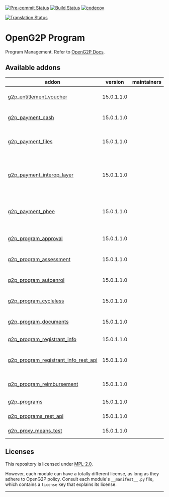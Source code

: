 
<!-- /!\ Non OCA Context : Set here the badge of your runbot / runboat instance. -->
[![Pre-commit Status](https://github.com/openg2p/openg2p-program/actions/workflows/pre-commit.yml/badge.svg?branch=15.0-1.1.0)](https://github.com/openg2p/openg2p-program/actions/workflows/pre-commit.yml?query=branch%3A15.0-1.1.0)
[![Build Status](https://github.com/openg2p/openg2p-program/actions/workflows/test.yml/badge.svg?branch=15.0-1.1.0)](https://github.com/openg2p/openg2p-program/actions/workflows/test.yml?query=branch%3A15.0-1.1.0)
[![codecov](https://codecov.io/gh/openg2p/openg2p-program/branch/15.0-1.1.0/graph/badge.svg)](https://codecov.io/gh/openg2p/openg2p-program)
<!-- /!\ Non OCA Context : Set here the badge of your translation instance. -->
[![Translation Status](https://translate.openspp.org/widgets/openg2p/-/svg-badge.svg)](https://translate.openspp.org/engage/openg2p/?utm_source=widget)

<!-- /!\ do not modify above this line -->

# OpenG2P Program

Program Management. Refer to [OpenG2P Docs](https://docs.openg2p.org/v/1.1).

<!-- /!\ do not modify below this line -->

<!-- prettier-ignore-start -->

[//]: # (addons)

Available addons
----------------
addon | version | maintainers | summary
--- | --- | --- | ---
[g2p_entitlement_voucher](g2p_entitlement_voucher/) | 15.0.1.1.0 |  | OpenG2P Entitlement: Voucher
[g2p_payment_cash](g2p_payment_cash/) | 15.0.1.1.0 |  | OpenG2P Program Payment: Cash
[g2p_payment_files](g2p_payment_files/) | 15.0.1.1.0 |  | OpenG2P Program Payments: In Files
[g2p_payment_interop_layer](g2p_payment_interop_layer/) | 15.0.1.1.0 |  | OpenG2P Program Payment (Payment Interoperability Layer)
[g2p_payment_phee](g2p_payment_phee/) | 15.0.1.1.0 |  | OpenG2P Program Payment (Payment Hub EE)
[g2p_program_approval](g2p_program_approval/) | 15.0.1.1.0 |  | OpenG2P Program: Approval
[g2p_program_assessment](g2p_program_assessment/) | 15.0.1.1.0 |  | OpenG2P Program: Assessment
[g2p_program_autoenrol](g2p_program_autoenrol/) | 15.0.1.1.0 |  | OpenG2P Programs: Autoenrol
[g2p_program_cycleless](g2p_program_cycleless/) | 15.0.1.1.0 |  | OpenG2P Programs: Cycleless
[g2p_program_documents](g2p_program_documents/) | 15.0.1.1.0 |  | OpenG2P Program: Documents
[g2p_program_registrant_info](g2p_program_registrant_info/) | 15.0.1.1.0 |  | G2P Program: Registrant Info
[g2p_program_registrant_info_rest_api](g2p_program_registrant_info_rest_api/) | 15.0.1.1.0 |  | G2P Program : Program Registrant Info Rest API
[g2p_program_reimbursement](g2p_program_reimbursement/) | 15.0.1.1.0 |  | OpenG2P Programs: Reimbursement
[g2p_programs](g2p_programs/) | 15.0.1.1.0 |  | OpenG2P Programs
[g2p_programs_rest_api](g2p_programs_rest_api/) | 15.0.1.1.0 |  | G2P Programs: REST API
[g2p_proxy_means_test](g2p_proxy_means_test/) | 15.0.1.1.0 |  | G2P: Proxy Means Test

[//]: # (end addons)

<!-- prettier-ignore-end -->

## Licenses

This repository is licensed under [MPL-2.0](LICENSE).

However, each module can have a totally different license, as long as they adhere to OpenG2P
policy. Consult each module's `__manifest__.py` file, which contains a `license` key
that explains its license.

----
<!-- /!\ Non OCA Context : Set here the full description of your organization. -->
